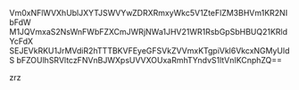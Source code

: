 Vm0xNFlWVXhUblJXYTJSWVYwZDRXRmxyWkc5V1ZteFlZM3BHVm1KR2NIbFdW
M1JQVmxaS2NsWnFWbFZXCmJWRjNWa1JHV21WR1RsbGpSbHBUQ21KRldYcFdX
SEJEVkRKU1JrMVdiR2hTTTBKVFEyeGFSVkZVVmxKTgpiVkl6VkcxNGMyUldS
bFZOUlhSRVltczFNVnBJWXpsUVVXOUxaRmhTYndvS1ltVnIKCnphZQ==

zrz